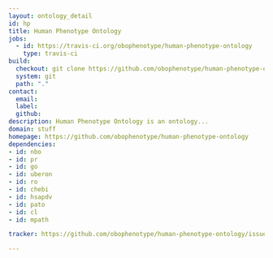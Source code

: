 ```yaml
---
layout: ontology_detail
id: hp
title: Human Phenotype Ontology
jobs:
  - id: https://travis-ci.org/obophenotype/human-phenotype-ontology
    type: travis-ci
build:
  checkout: git clone https://github.com/obophenotype/human-phenotype-ontology.git
  system: git
  path: "."
contact:
  email: 
  label: 
  github: 
description: Human Phenotype Ontology is an ontology...
domain: stuff
homepage: https://github.com/obophenotype/human-phenotype-ontology
dependencies:
- id: nbo
- id: pr
- id: go
- id: uberon
- id: ro
- id: chebi
- id: hsapdv
- id: pato
- id: cl
- id: mpath

tracker: https://github.com/obophenotype/human-phenotype-ontology/issues

---
```


